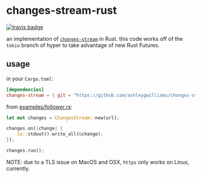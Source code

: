 # changes-stream-rust

[![travis badge](https://travis-ci.org/ashleygwilliams/changes-stream-rust.svg?branch=master)](https://travis-ci.org/ashleygwilliams/changes-stream-rust)


an implementation of [`changes-stream`](https://github.com/jcrugzz/changes-stream) in Rust.
this code works off of the `tokio` branch of hyper to take advantage of new Rust Futures.

## usage

in your `Cargo.toml`:

```toml
[dependencies]
changes-stream = { git = "https://github.com/ashleygwilliams/changes-stream-rust.git" }
```

from [examples/follower.rs](/examples/follower.rs):

```rust
let mut changes = ChangesStream::new(url);

changes.on(|change| {
    io::stdout().write_all(&change);
});

changes.run();
```

NOTE: due to a TLS issue on MacOS and OSX, `https` only works on Linux, currently.
